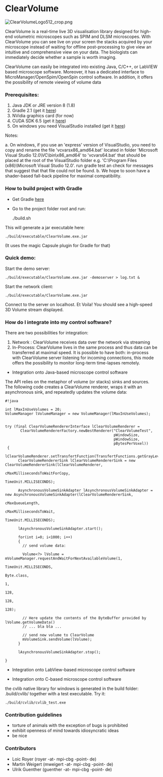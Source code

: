# ClearVolume #

![ClearVolumeLogo512_crop.png](https://bitbucket.org/repo/GXoqjE/images/845422319-ClearVolumeLogo512_crop.png)

ClearVolume is a real-time live 3D visualisation library designed for high-end volumetric microscopes such as SPIM and DLSM microscopes. With ClearVolume you can see live on your screen the stacks acquired by your microscope instead of waiting for offline post-processing to give view an intuitive and comprehensive view on your data. The biologists can immediately decide whether a sample is worth imaging. 

ClearVolume can easily be integrated into existing Java, C/C++, or LabVIEW based microscope software. Moreover, it has a dedicated interface to MicroManager/OpenSpim/OpenSpin control software. In addition, it offers the possibility of remote viewing of volume data

### Prerequisites:

 1. Java JDK or JRE version 8 (1.8)  
 2. Gradle 2.1 (get it [here](http://www.gradle.org/downloads))
 3. NVidia graphics card (for now)
 4. CUDA SDK 6.5 (get it [here](http://developer.nvidia.com/cuda-downloads))
 5. On windows you need VisualStudio installed (get it [here](http://www.visualstudio.com/downloads/download-visual-studio-vs#d-express-windows-desktop))

Notes:
 
  a. On windows, if you use an 'express' version of VisualStudio, you need to copy and rename the file 'vcvarsx86_amd64.bat' located in folder 'Microsoft Visual Studio 12.0\VC\bin\x86_amd64'  to 'vcvars64.bat' that should be placed at the root of the VisualStudio folder e.g. 'C:\Program Files (x86)\Microsoft Visual Studio 12.0'. run gradle test an check for messages that suggest that that file could not be found.
  b. We hope to soon have a shader-based fall-back pipeline for maximal compatibility.

### How to build project with Gradle

* Get Gradle [here](http://www.gradle.org/)

* Go to the project folder root and run:

     ./build.sh

This will generate a jar executable here:

    ./build/executable/ClearVolume.exe.jar

(It uses the magic Capsule plugin for Gradle for that)

### Quick demo:

Start the demo server:

    ./build/executable/ClearVolume.exe.jar -demoserver > log.txt &

Start the network client:

    ./build/executable/ClearVolume.exe.jar

Connect to the server on localhost. Et Voila!
You should see a high-speed 3D Volume stream
displayed.



### How do I integrate into my control software? ###

There are two possibilities for integration:
1.  Network    : ClearVolume receives data over the network via streaming
2.  In-Process: ClearVolume lives in the same process and thus data can be transferred at maximal speed.
It is possible to have both: in-process with ClearVolume server listening for incoming connections, this mode
offers the possibility to monitor long-term time-lapses remotely.

* Integration onto Java-based microscope control software

The API relies on the metaphor of volume (or stacks) sinks and sources.
The following code creates a ClearVolume renderer, wraps it with an asynchronous sink,
and repeatedly updates the volume data:


```
#!java

int lMaxInUseVolumes = 20; 
VolumeManager lVolumeManager = new VolumeManager(lMaxInUseVolumes);


try (final ClearVolumeRendererInterface lClearVolumeRenderer =
       ClearVolumeRendererFactory.newBestRenderer("ClearVolumeTest",
                                                  pWindowSize,
                                                  pWindowSize,
                                                  pBytesPerVoxel))
 {
      lClearVolumeRenderer.setTransfertFunction(TransfertFunctions.getGrayLevel());
      ClearVolumeRendererSink lClearVolumeRendererSink = new ClearVolumeRendererSink(lClearVolumeRenderer,
                                                                                     cMaxMillisecondsToWaitForCopy,
                                                                                     TimeUnit.MILLISECONDS);

      AsynchronousVolumeSinkAdapter lAsynchronousVolumeSinkAdapter = new AsynchronousVolumeSinkAdapter(lClearVolumeRendererSink,
                                                                                                       cMaxQueueLength,
                                                                                                       cMaxMillisecondsToWait,
                                                                                                       TimeUnit.MILLISECONDS);

      lAsynchronousVolumeSinkAdapter.start();

      for(int i=0; i<1000; i++)
      {
        // send volume data:

        Volume<?> lVolume = mVolumeManager.requestAndWaitForNextAvailableVolume(1,
                                                                                TimeUnit.MILLISECONDS, 
                                                                                Byte.class, 
                                                                                1,
                                                                                128,
                                                                                128,
                                                                                128);

        // Here update the contents of the ByteBuffer provided by lVolume.getVolumeData()
        // ... bla bla ...
      
        // send new volume to ClearVolume
        mVolumeSink.sendVolume(lVolume);
      }

      lAsynchronousVolumeSinkAdapter.stop();

}
```


* Integration onto LabView-based microscope control software

* Integration onto C-based microscope control software

the cvlib native library for windows is generated in the build folder: .build/cvlib/
together with a test executable. Try it:

    ./build/cvlib/cvlib_test.exe


### Contribution guidelines ###

* torture of animals with the exception of bugs is prohibited
* exhibit openness of mind towards idiosyncratic ideas
* be nice

### Contributors ###

* Loic Royer (royer -at- mpi-cbg -point- de)
* Martin Weigert (mweigert -at- mpi-cbg -point- de)
* Ulrik Guenther (guenther -at- mpi-cbg -point- de)